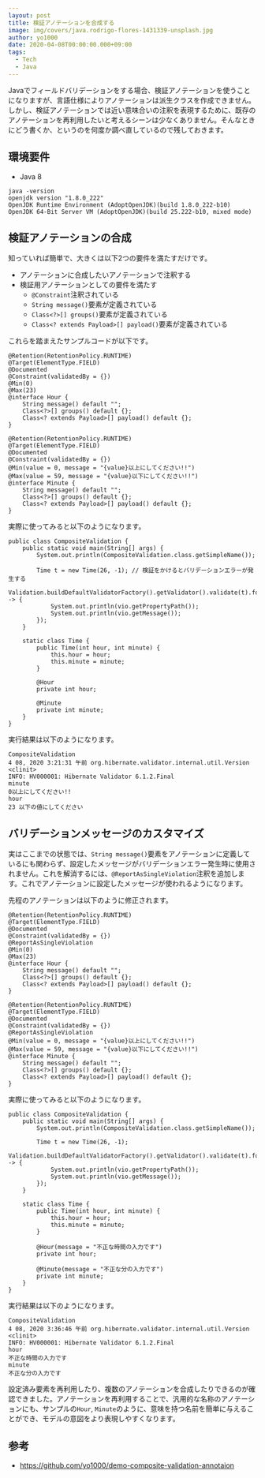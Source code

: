 ```yaml
---
layout: post
title: 検証アノテーションを合成する
image: img/covers/java.rodrigo-flores-1431339-unsplash.jpg
author: yo1000
date: 2020-04-08T00:00:00.000+09:00
tags:
  - Tech
  - Java
---
```


Javaでフィールドバリデーションをする場合、検証アノテーションを使うことになりますが、言語仕様によりアノテーションは派生クラスを作成できません。しかし、検証アノテーションでは近い意味合いの注釈を表現するために、既存のアノテーションを再利用したいと考えるシーンは少なくありません。そんなときにどう書くか、というのを何度か調べ直しているので残しておきます。

## 環境要件
- Java 8

```
java -version
openjdk version "1.8.0_222"
OpenJDK Runtime Environment (AdoptOpenJDK)(build 1.8.0_222-b10)
OpenJDK 64-Bit Server VM (AdoptOpenJDK)(build 25.222-b10, mixed mode)
```

## 検証アノテーションの合成
知っていれば簡単で、大きくは以下2つの要件を満たすだけです。

- アノテーションに合成したいアノテーションで注釈する
- 検証用アノテーションとしての要件を満たす
  - `@Constraint`注釈されている
  - `String message()`要素が定義されている
  - `Class<?>[] groups()`要素が定義されている
  - `Class<? extends Payload>[] payload()`要素が定義されている

これらを踏まえたサンプルコードが以下です。

```java{numberLines:true}
@Retention(RetentionPolicy.RUNTIME)
@Target(ElementType.FIELD)
@Documented
@Constraint(validatedBy = {})
@Min(0)
@Max(23)
@interface Hour {
    String message() default "";
    Class<?>[] groups() default {};
    Class<? extends Payload>[] payload() default {};
}

@Retention(RetentionPolicy.RUNTIME)
@Target(ElementType.FIELD)
@Documented
@Constraint(validatedBy = {})
@Min(value = 0, message = "{value}以上にしてください!!")
@Max(value = 59, message = "{value}以下にしてください!!")
@interface Minute {
    String message() default "";
    Class<?>[] groups() default {};
    Class<? extends Payload>[] payload() default {};
}
```

実際に使ってみると以下のようになります。

```java{numberLines:true}{5}
public class CompositeValidation {
    public static void main(String[] args) {
        System.out.println(CompositeValidation.class.getSimpleName());

        Time t = new Time(26, -1); // 検証をかけるとバリデーションエラーが発生する
        Validation.buildDefaultValidatorFactory().getValidator().validate(t).forEach(vio -> {
            System.out.println(vio.getPropertyPath());
            System.out.println(vio.getMessage());
        });
    }

    static class Time {
        public Time(int hour, int minute) {
            this.hour = hour;
            this.minute = minute;
        }

        @Hour
        private int hour;

        @Minute
        private int minute;
    }
}
```

実行結果は以下のようになります。

```bash{5,7}
CompositeValidation
4 08, 2020 3:21:31 午前 org.hibernate.validator.internal.util.Version <clinit>
INFO: HV000001: Hibernate Validator 6.1.2.Final
minute
0以上にしてください!!
hour
23 以下の値にしてください
```

## バリデーションメッセージのカスタマイズ
実はここまでの状態では、`String message()`要素をアノテーションに定義しているにも関わらず、設定したメッセージがバリデーションエラー発生時に使用されません。これを解消するには、`@ReportAsSingleViolation`注釈を追加します。これでアノテーションに設定したメッセージが使われるようになります。

先程のアノテーションは以下のように修正されます。

```java{numberLines:true}{5,18}
@Retention(RetentionPolicy.RUNTIME)
@Target(ElementType.FIELD)
@Documented
@Constraint(validatedBy = {})
@ReportAsSingleViolation
@Min(0)
@Max(23)
@interface Hour {
    String message() default "";
    Class<?>[] groups() default {};
    Class<? extends Payload>[] payload() default {};
}

@Retention(RetentionPolicy.RUNTIME)
@Target(ElementType.FIELD)
@Documented
@Constraint(validatedBy = {})
@ReportAsSingleViolation
@Min(value = 0, message = "{value}以上にしてください!!")
@Max(value = 59, message = "{value}以下にしてください!!")
@interface Minute {
    String message() default "";
    Class<?>[] groups() default {};
    Class<? extends Payload>[] payload() default {};
}
```

実際に使ってみると以下のようになります。

```java{numberLines:true}{18,21}
public class CompositeValidation {
    public static void main(String[] args) {
        System.out.println(CompositeValidation.class.getSimpleName());

        Time t = new Time(26, -1);
        Validation.buildDefaultValidatorFactory().getValidator().validate(t).forEach(vio -> {
            System.out.println(vio.getPropertyPath());
            System.out.println(vio.getMessage());
        });
    }

    static class Time {
        public Time(int hour, int minute) {
            this.hour = hour;
            this.minute = minute;
        }

        @Hour(message = "不正な時間の入力です")
        private int hour;

        @Minute(message = "不正な分の入力です")
        private int minute;
    }
}
```

実行結果は以下のようになります。

```bash{5,7}
CompositeValidation
4 08, 2020 3:36:46 午前 org.hibernate.validator.internal.util.Version <clinit>
INFO: HV000001: Hibernate Validator 6.1.2.Final
hour
不正な時間の入力です
minute
不正な分の入力です
```

設定済み要素を再利用したり、複数のアノテーションを合成したりできるのが確認できました。アノテーションを再利用することで、汎用的な名称のアノテーションにも、サンプルの`Hour`, `Minute`のように、意味を持つ名前を簡単に与えることができ、モデルの意図をより表現しやすくなります。

## 参考
- https://github.com/yo1000/demo-composite-validation-annotaion
